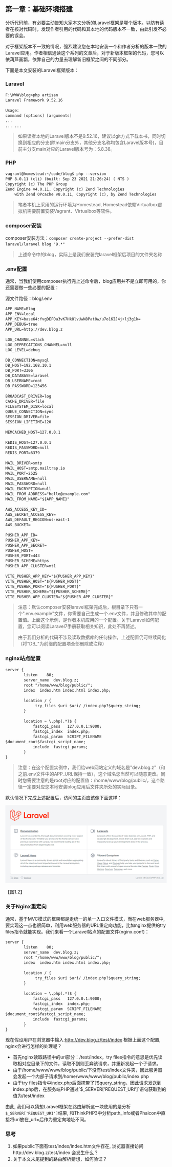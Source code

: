 ## 第一章：基础环境搭建

分析代码前，有必要主动告知大家本文分析的Laravel框架是哪个版本。以防有读者在核对代码时，发现作者引用的代码和其本地的代码版本不一致，由此引发不必要的误会。

对于框架版本不一致的情况，强烈建议您在本地安装一个和作者分析的版本一致的Laravel应用。作者相信通读这个系列的文章后，对于新版本框架的代码，您可以依葫芦画瓢，依靠自己的力量去理解新旧框架之间的不同部分。

下面是本文安装的Laravel框架版本：
### Laravel
```
F:\WWW\blog>php artisan
Laravel Framework 9.52.16

Usage:
command [options] [arguments]
...
... ...
```
> 如果读者本地的Laravel版本不是9.52.16，建议以git方式下载本书，同时切换到相应的分支(除main分支外，其他分支名称均包含Laravel版本号)，目前主分支main对应的Laravel版本号为：5.8.38。

### PHP
```
vagrant@homestead:~/code/blog$ php --version
PHP 8.0.11 (cli) (built: Sep 23 2021 21:26:24) ( NTS )
Copyright (c) The PHP Group
Zend Engine v4.0.11, Copyright (c) Zend Technologies
    with Zend OPcache v8.0.11, Copyright (c), by Zend Technologies
```
> 笔者本机上采用的运行环境为Homestead, Homestead依赖Virtualbox虚拟机需要前置安装Vagrant、Virtualbox等软件。

### composer安装
composer安装方法：`composer create-project --prefer-dist laravel/laravel blog "9.*"`

> 上述命令中的blog，实际上是我们安装完laravel框架后项目的文件夹名称

### .env配置
通常，当我们使用composer执行完上述命令后，blog应用并不是立即可用的，你还需要做一些必要的配置：

源文件路径：blog/.env

```
APP_NAME=Blog
APP_ENV=local
APP_KEY=base64:fvgDEFOa3vK7Hk8lvUwN8Pat0w/u7o16IJ4j+lj3g1k=
APP_DEBUG=true
APP_URL=http://dev.blog.z

LOG_CHANNEL=stack
LOG_DEPRECATIONS_CHANNEL=null
LOG_LEVEL=debug

DB_CONNECTION=mysql
DB_HOST=192.168.10.1
DB_PORT=3306
DB_DATABASE=laravel
DB_USERNAME=root
DB_PASSWORD=123456

BROADCAST_DRIVER=log
CACHE_DRIVER=file
FILESYSTEM_DISK=local
QUEUE_CONNECTION=sync
SESSION_DRIVER=file
SESSION_LIFETIME=120

MEMCACHED_HOST=127.0.0.1

REDIS_HOST=127.0.0.1
REDIS_PASSWORD=null
REDIS_PORT=6379

MAIL_DRIVER=smtp
MAIL_HOST=smtp.mailtrap.io
MAIL_PORT=2525
MAIL_USERNAME=null
MAIL_PASSWORD=null
MAIL_ENCRYPTION=null
MAIL_FROM_ADDRESS="hello@example.com"
MAIL_FROM_NAME="${APP_NAME}"

AWS_ACCESS_KEY_ID=
AWS_SECRET_ACCESS_KEY=
AWS_DEFAULT_REGION=us-east-1
AWS_BUCKET=

PUSHER_APP_ID=
PUSHER_APP_KEY=
PUSHER_APP_SECRET=
PUSHER_HOST=
PUSHER_PORT=443
PUSHER_SCHEME=https
PUSHER_APP_CLUSTER=mt1

VITE_PUSHER_APP_KEY="${PUSHER_APP_KEY}"
VITE_PUSHER_HOST="${PUSHER_HOST}"
VITE_PUSHER_PORT="${PUSHER_PORT}"
VITE_PUSHER_SCHEME="${PUSHER_SCHEME}"
VITE_PUSHER_APP_CLUSTER="${PUSHER_APP_CLUSTER}"

```

>  注意：默认composer安装laravel框架完成后，根目录下只有一个".env.example"文件，你需要自己生成一个.env文件，并且修改其中的配置值。上面这个示例，是作者本机应用的一个配置。关于Laravel如何配置，您可以阅读Laravel7手册获取相关知识，此处不再赘述。
>
>  由于我们分析的代码不涉及读取数据库的任何操作，上述配置仍可继续简化（将"DB_"为前缀的配置项全部删除或注释）

### nginx站点配置

```nginx
server {
        listen    80;
        server_name  dev.blog.z;
        root "/home/www/blog/public/";
        index  index.htm index.html index.php;

        location / {
             try_files $uri $uri/ /index.php?$query_string;
        }
                
        location ~ \.php(.*)$ {
            fastcgi_pass   127.0.0.1:9000;
            fastcgi_index  index.php;
            fastcgi_param  SCRIPT_FILENAME  $document_root$fastcgi_script_name;
            include  fastcgi_params;
        }               
}
```

> 注意：在这个配置实例中，我们给web网站定义的域名是"dev.blog.z"（和之前.env文件中的APP_URL保持一致），这个域名您当然可以随意更改。同时您需要注意的是root对应的配置值：/home/www/blog/public/，这个路径一定要对应您本地安装blog应用后文件夹所处的实际目录。



默认情况下完成上述配置后，访问的主页应该像下面这样：

![](../images/test_11.png)

【图1.2】

### 关于Nginx重定向

通常，基于MVC模式的框架都是走统一的单一入口文件模式，而在web服务器中, 要实现这一点也很简单，利用web服务器的URL重定向功能，比如nginx提供的try files指令就能实现。我们来看一个Laravel站点的配置文件(nginx.conf)：

```nginx
server {
        listen    80;
        server_name  dev.blog.z;
        root "/home/www/www/blog/public/";
        index  index.htm index.html index.php;

        location / {
             try_files $uri $uri/ /index.php?$query_string;
        }
                
        location ~ \.php(.*)$ {
            fastcgi_pass   127.0.0.1:9000;
            fastcgi_index  index.php;
            fastcgi_param  SCRIPT_FILENAME  $document_root$fastcgi_script_name;
            include  fastcgi_params;
        }               
}
```

现在假设用户在浏览器中输入:http://dev.blog.z/test/index
根据上面这个配置, nginx会进行怎样的处理呢？

- 首先nginx读取路径中的uri部分：/test/index，try files指令的意思是优先读取相对应目录下的文件，读取不到则丢弃该请求，并重新发起一个子请求。
- 由于/home/www/www/blog/public/下没有test/index文件夹，因此服务器会发起一个内部子请求到/home/www/www/blog/public/index.php
- 由于try files指令中index.php后面携带了?$query_string，因此请求发送到index.php后，在服务端PHP通过`$_SERVER['REQUEST_URI']`语句获取到的值为/test/index

由此, 我们可以猜想Laravel框架在路由解析这一块使用的是分析`$_SERVER['REQUEST_URI']`结果, 和ThinkPHP3中分析path_info或者Phalcon中直接将uri放在_url=后作为重定向地址不同。

### 思考

1) 如果public下面有test/index/index.htm文件存在, 浏览器直接访问http://dev.blog.z/test/index 会发生什么？
2) 关于本文末尾提到的路由解析猜想，如何验证？